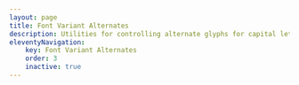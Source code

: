 ```yaml
---
layout: page
title: Font Variant Alternates
description: Utilities for controlling alternate glyphs for capital letters.
eleventyNavigation:
    key: Font Variant Alternates
    order: 3
    inactive: true
---
```

